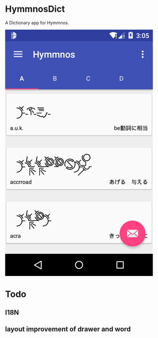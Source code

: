 # HymmnosDict
A Dictionary app for Hymmnos.

![](pic/device-2015-12-14-160523.png)

# Todo
## I18N
## layout improvement of drawer and word
